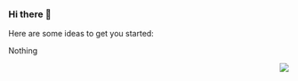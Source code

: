 ### Hi there 👋
Here are some ideas to get you started:



Nothing


<img align="right" src="https://github-readme-stats.vercel.app/api?username=Adian-kids&show_icons=true&icon_color=CE1D2D&text_color=718096&bg_color=ffffff&hide_title=true" />
